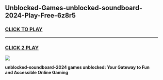 
## Unblocked-Games-unblocked-soundboard-2024-Play-Free-6z8r5
<h3>
<a href="https://premium76.site?title=unblocked-soundboard-2024&ref=23A">CLICK TO PLAY</a></h3>
<hr>

<h3>
<a href="https://premium76.site?title=unblocked-soundboard-2024&ref=23A">CLICK 2 PLAY</a>
  
</h3>

<a href="https://premium76.site?title=unblocked-soundboard-2024&ref=23A"><img src="https://clearcache.store/games.png"></a>


**unblocked-soundboard-2024 games unblocked: Your Gateway to Fun and Accessible Online Gaming**
